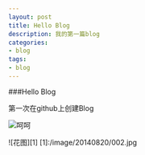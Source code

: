 ```yaml
---
layout: post
title: Hello Blog
description: 我的第一篇blog
categories:
- blog 
tags:
- blog
---
```


###Hello Blog

第一次在github上创建Blog

![呵呵](http://i1.17173cdn.com/s2jl7e/YWxqaGBf/2013/07/cj2013/2014071815415213.JPG)

![花图][1]
[1]:/image/20140820/002.jpg